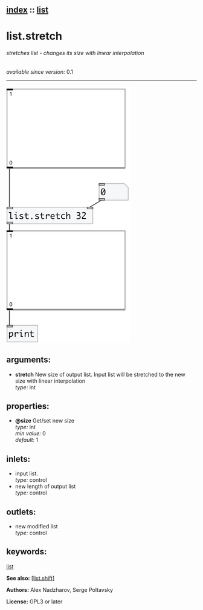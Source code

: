 [index](index.html) :: [list](category_list.html)
---

# list.stretch

###### stretches list - changes its size with linear interpolation

*available since version:* 0.1

---




[![example](../examples/img/list.stretch.jpg)](../examples/pd/list.stretch.pd)



## arguments:

* **stretch**
New size of output list. Input list will be stretched to the new size with
linear interpolation<br>
_type:_ int<br>





## properties:

* **@size** 
Get/set new size<br>
_type:_ int<br>
_min value:_ 0<br>
_default:_ 1<br>



## inlets:

* input list.<br>
_type:_ control
* new length of output list<br>
_type:_ control



## outlets:

* new modified list<br>
_type:_ control



## keywords:

[list](keywords/list.html)



**See also:**
[\[list.shift\]](list.shift.html)




**Authors:** Alex Nadzharov, Serge Poltavsky




**License:** GPL3 or later





